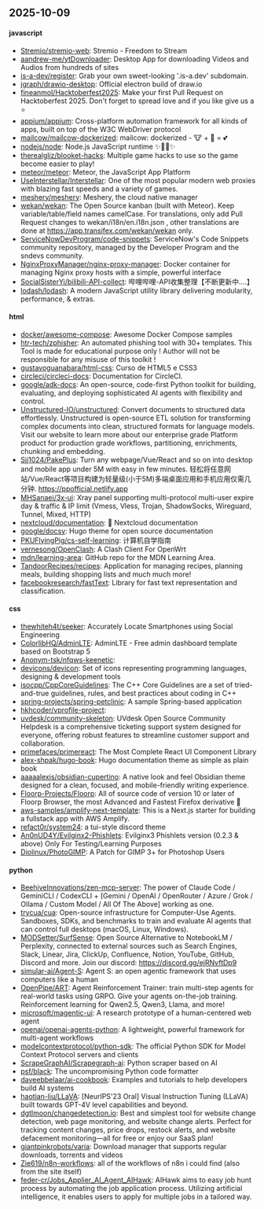 ## 2025-10-09

#### javascript
* [Stremio/stremio-web](https://github.com/Stremio/stremio-web): Stremio - Freedom to Stream
* [aandrew-me/ytDownloader](https://github.com/aandrew-me/ytDownloader): Desktop App for downloading Videos and Audios from hundreds of sites
* [is-a-dev/register](https://github.com/is-a-dev/register): Grab your own sweet-looking '.is-a.dev' subdomain.
* [jgraph/drawio-desktop](https://github.com/jgraph/drawio-desktop): Official electron build of draw.io
* [fineanmol/Hacktoberfest2025](https://github.com/fineanmol/Hacktoberfest2025): Make your first Pull Request on Hacktoberfest 2025. Don't forget to spread love and if you like give us a ⭐️
* [appium/appium](https://github.com/appium/appium): Cross-platform automation framework for all kinds of apps, built on top of the W3C WebDriver protocol
* [mailcow/mailcow-dockerized](https://github.com/mailcow/mailcow-dockerized): mailcow: dockerized - 🐮 + 🐋 = 💕
* [nodejs/node](https://github.com/nodejs/node): Node.js JavaScript runtime ✨🐢🚀✨
* [therealgliz/blooket-hacks](https://github.com/therealgliz/blooket-hacks): Multiple game hacks to use so the game become easier to play!
* [meteor/meteor](https://github.com/meteor/meteor): Meteor, the JavaScript App Platform
* [UseInterstellar/Interstellar](https://github.com/UseInterstellar/Interstellar): One of the most popular modern web proxies with blazing fast speeds and a variety of games.
* [meshery/meshery](https://github.com/meshery/meshery): Meshery, the cloud native manager
* [wekan/wekan](https://github.com/wekan/wekan): The Open Source kanban (built with Meteor). Keep variable/table/field names camelCase. For translations, only add Pull Request changes to wekan/i18n/en.i18n.json , other translations are done at https://app.transifex.com/wekan/wekan only.
* [ServiceNowDevProgram/code-snippets](https://github.com/ServiceNowDevProgram/code-snippets): ServiceNow's Code Snippets community repository, managed by the Developer Program and the sndevs community.
* [NginxProxyManager/nginx-proxy-manager](https://github.com/NginxProxyManager/nginx-proxy-manager): Docker container for managing Nginx proxy hosts with a simple, powerful interface
* [SocialSisterYi/bilibili-API-collect](https://github.com/SocialSisterYi/bilibili-API-collect): 哔哩哔哩-API收集整理【不断更新中....】
* [lodash/lodash](https://github.com/lodash/lodash): A modern JavaScript utility library delivering modularity, performance, & extras.

#### html
* [docker/awesome-compose](https://github.com/docker/awesome-compose): Awesome Docker Compose samples
* [htr-tech/zphisher](https://github.com/htr-tech/zphisher): An automated phishing tool with 30+ templates. This Tool is made for educational purpose only ! Author will not be responsible for any misuse of this toolkit !
* [gustavoguanabara/html-css](https://github.com/gustavoguanabara/html-css): Curso de HTML5 e CSS3
* [circleci/circleci-docs](https://github.com/circleci/circleci-docs): Documentation for CircleCI.
* [google/adk-docs](https://github.com/google/adk-docs): An open-source, code-first Python toolkit for building, evaluating, and deploying sophisticated AI agents with flexibility and control.
* [Unstructured-IO/unstructured](https://github.com/Unstructured-IO/unstructured): Convert documents to structured data effortlessly. Unstructured is open-source ETL solution for transforming complex documents into clean, structured formats for language models. Visit our website to learn more about our enterprise grade Platform product for production grade workflows, partitioning, enrichments, chunking and embedding.
* [Sjj1024/PakePlus](https://github.com/Sjj1024/PakePlus): Turn any webpage/Vue/React and so on into desktop and mobile app under 5M with easy in few minutes. 轻松将任意网站/Vue/React等项目构建为轻量级(小于5M)多端桌面应用和手机应用仅需几分钟. https://ppofficial.netlify.app
* [MHSanaei/3x-ui](https://github.com/MHSanaei/3x-ui): Xray panel supporting multi-protocol multi-user expire day & traffic & IP limit (Vmess, Vless, Trojan, ShadowSocks, Wireguard, Tunnel, Mixed, HTTP)
* [nextcloud/documentation](https://github.com/nextcloud/documentation): 📘 Nextcloud documentation
* [google/docsy](https://github.com/google/docsy): Hugo theme for open source documentation
* [PKUFlyingPig/cs-self-learning](https://github.com/PKUFlyingPig/cs-self-learning): 计算机自学指南
* [vernesong/OpenClash](https://github.com/vernesong/OpenClash): A Clash Client For OpenWrt
* [mdn/learning-area](https://github.com/mdn/learning-area): GitHub repo for the MDN Learning Area.
* [TandoorRecipes/recipes](https://github.com/TandoorRecipes/recipes): Application for managing recipes, planning meals, building shopping lists and much much more!
* [facebookresearch/fastText](https://github.com/facebookresearch/fastText): Library for fast text representation and classification.

#### css
* [thewhiteh4t/seeker](https://github.com/thewhiteh4t/seeker): Accurately Locate Smartphones using Social Engineering
* [ColorlibHQ/AdminLTE](https://github.com/ColorlibHQ/AdminLTE): AdminLTE - Free admin dashboard template based on Bootstrap 5
* [Anonym-tsk/nfqws-keenetic](https://github.com/Anonym-tsk/nfqws-keenetic): 
* [devicons/devicon](https://github.com/devicons/devicon): Set of icons representing programming languages, designing & development tools
* [isocpp/CppCoreGuidelines](https://github.com/isocpp/CppCoreGuidelines): The C++ Core Guidelines are a set of tried-and-true guidelines, rules, and best practices about coding in C++
* [spring-projects/spring-petclinic](https://github.com/spring-projects/spring-petclinic): A sample Spring-based application
* [hkhcoder/vprofile-project](https://github.com/hkhcoder/vprofile-project): 
* [uvdesk/community-skeleton](https://github.com/uvdesk/community-skeleton): UVdesk Open Source Community Helpdesk is a comprehensive ticketing support system designed for everyone, offering robust features to streamline customer support and collaboration.
* [primefaces/primereact](https://github.com/primefaces/primereact): The Most Complete React UI Component Library
* [alex-shpak/hugo-book](https://github.com/alex-shpak/hugo-book): Hugo documentation theme as simple as plain book
* [aaaaalexis/obsidian-cupertino](https://github.com/aaaaalexis/obsidian-cupertino): A native look and feel Obsidian theme designed for a clean, focused, and mobile-friendly writing experience.
* [Floorp-Projects/Floorp](https://github.com/Floorp-Projects/Floorp): All of source code of version 10 or later of Floorp Browser, the most Advanced and Fastest Firefox derivative 🦊
* [aws-samples/amplify-next-template](https://github.com/aws-samples/amplify-next-template): This is a Next.js starter for building a fullstack app with AWS Amplify.
* [refact0r/system24](https://github.com/refact0r/system24): a tui-style discord theme
* [An0nUD4Y/Evilginx2-Phishlets](https://github.com/An0nUD4Y/Evilginx2-Phishlets): Evilginx3 Phishlets version (0.2.3 & above) Only For Testing/Learning Purposes
* [Diolinux/PhotoGIMP](https://github.com/Diolinux/PhotoGIMP): A Patch for GIMP 3+ for Photoshop Users

#### python
* [BeehiveInnovations/zen-mcp-server](https://github.com/BeehiveInnovations/zen-mcp-server): The power of Claude Code / GeminiCLI / CodexCLI + [Gemini / OpenAI / OpenRouter / Azure / Grok / Ollama / Custom Model / All Of The Above] working as one.
* [trycua/cua](https://github.com/trycua/cua): Open-source infrastructure for Computer-Use Agents. Sandboxes, SDKs, and benchmarks to train and evaluate AI agents that can control full desktops (macOS, Linux, Windows).
* [MODSetter/SurfSense](https://github.com/MODSetter/SurfSense): Open Source Alternative to NotebookLM / Perplexity, connected to external sources such as Search Engines, Slack, Linear, Jira, ClickUp, Confluence, Notion, YouTube, GitHub, Discord and more. Join our discord: https://discord.gg/ejRNvftDp9
* [simular-ai/Agent-S](https://github.com/simular-ai/Agent-S): Agent S: an open agentic framework that uses computers like a human
* [OpenPipe/ART](https://github.com/OpenPipe/ART): Agent Reinforcement Trainer: train multi-step agents for real-world tasks using GRPO. Give your agents on-the-job training. Reinforcement learning for Qwen2.5, Qwen3, Llama, and more!
* [microsoft/magentic-ui](https://github.com/microsoft/magentic-ui): A research prototype of a human-centered web agent
* [openai/openai-agents-python](https://github.com/openai/openai-agents-python): A lightweight, powerful framework for multi-agent workflows
* [modelcontextprotocol/python-sdk](https://github.com/modelcontextprotocol/python-sdk): The official Python SDK for Model Context Protocol servers and clients
* [ScrapeGraphAI/Scrapegraph-ai](https://github.com/ScrapeGraphAI/Scrapegraph-ai): Python scraper based on AI
* [psf/black](https://github.com/psf/black): The uncompromising Python code formatter
* [daveebbelaar/ai-cookbook](https://github.com/daveebbelaar/ai-cookbook): Examples and tutorials to help developers build AI systems
* [haotian-liu/LLaVA](https://github.com/haotian-liu/LLaVA): [NeurIPS'23 Oral] Visual Instruction Tuning (LLaVA) built towards GPT-4V level capabilities and beyond.
* [dgtlmoon/changedetection.io](https://github.com/dgtlmoon/changedetection.io): Best and simplest tool for website change detection, web page monitoring, and website change alerts. Perfect for tracking content changes, price drops, restock alerts, and website defacement monitoring—all for free or enjoy our SaaS plan!
* [giantpinkrobots/varia](https://github.com/giantpinkrobots/varia): Download manager that supports regular downloads, torrents and videos
* [Zie619/n8n-workflows](https://github.com/Zie619/n8n-workflows): all of the workflows of n8n i could find (also from the site itself)
* [feder-cr/Jobs_Applier_AI_Agent_AIHawk](https://github.com/feder-cr/Jobs_Applier_AI_Agent_AIHawk): AIHawk aims to easy job hunt process by automating the job application process. Utilizing artificial intelligence, it enables users to apply for multiple jobs in a tailored way.
